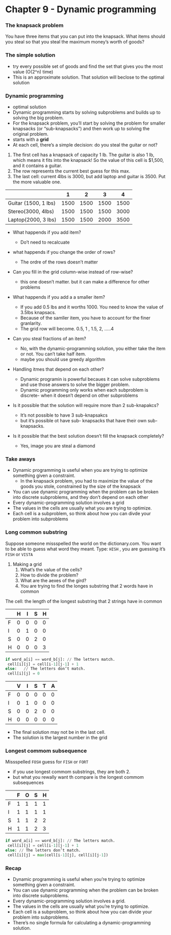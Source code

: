 # Chapter 9 - Dynamic programming

### The knapsack problem

You have three items that you can put into the knapsack.
What items should you steal so that you steal the maximum money’s
worth of goods?


### The simple solution

- try every possible set of goods and find the set that gives you the most value (O(2^n) time)
- This is an approximate solution. That solution will beclose to the optimal solution

### Dynamic programming

- optimal solution
- Dynamic programming starts by solving subproblems and builds up to solving the big problem.
- For the knapsack problem, you’ll start by solving the problem for smaller knapsacks (or “sub-knapsacks”) and then work up to solving the original problem.
- starts with a **grid**
- At each cell, there’s a simple decision: do you steal the guitar or not?
1. The first cell has a knapsack of capacity 1 lb. The guitar is also 1 lb, which means it fits into the knapsack! So the value of this cell is $1,500, and it contains a guitar.
2. The row represents the current best guess for this max.
3. The last cell:  current 4lbs is 3000, but add laptop and guitar is 3500. Put the more valuable one.

|  | 1 | 2 | 3 | 4 |
| --- | --- | --- | --- | --- |
| Guitar (1500, 1 lbs) | 1500 | 1500 | 1500 | 1500 |
| Stereo(3000, 4lbs) | 1500 | 1500 | 1500 | 3000 |
| Laptop(2000, 3 lbs) | 1500 | 1500 | 2000 | 3500 |


- What happends if you add item?
    - Do’t need to recalcuate
- what happends if you change the order of rows?
    - The ordre of the rows doesn’t matter
- Can you fill in the grid column-wise instead of row-wise?
    - this one doesn’t matter. but it can make a difference for other problems
- What happends if you add a a smaller item?
    - If you add 0.5 lbs and it worths 1000. You need to know the value of 3.5lbs knapsacs.
    - Because of the samller item, you have to account for the finer granlarity.
    - The grid row will become. 0.5, 1 , 1.5, 2, …..4
- Can you steal fractions of an item?
    - No, with the dynamic-programming solution, you either take the item or not. You can’t take half item.
    - maybe you should use greedy algorithm
- Handling itmes that depend on each other?
    - Dynamic programin is powerful becaues it can solve subproblems and use those answers to solve the bigger problem.
    - Dynamic programming only works when each subproblem is discrete- when it doesn’t depend on other subproblems
- Is it possible that the solution will require more than 2 sub-knapakcs?
    - It’s not possible to have 3 sub-knapsakcs
    - but it’s possible ot have sub- knapsacks that have their own sub-knapsacks.
        
        
- Is it possible that the best solution doesn’t fill the knapsack completely?
    - Yes, image you are steal a diamond

### Take aways

- Dynamic programming is useful when you are trying to optimize something given a constraint.
    - In the knapsack problem, you had to maximize the value of the goods you stole, constrained by the size of the knapsack
- You can use dynamic programming when the problem can be broken into discrete subproblems, and they don’t depend on each other
- Every dynamic-programming solution involves a grid
- The values in the cells are usually what you are trying to optimize.
- Each cell is a subproblem, so think about how you can divde your problem into subproblems

### Long common substring

Suppose someone missspelled the world on the dictionary.com. You want to be able to guess what word they meant. Type: `HISH` , you are guessing it’s `FISH` or `VISTA`

1. Making a grid 
    1. What’s the value of the cells? 
    2. How to divide the problem?
    3. What are the aexes of the gird?
    4. You are trying to find the longes substring that 2 words have in common

The cell: the length of the longest substring that 2 strings have in common

|  | H | I | S | H |
| --- | --- | --- | --- | --- |
| F | 0 | 0 | 0 | 0 |
| I | 0 | 1 | 0 | 0 |
| S | 0 | 0 | 2 | 0 |
| H | 0 | 0 | 0 | 3 |

```python
if word_a[i] == word_b[j]: // The letters match.
 cell[i][j] = cell[i-1][j-1] + 1
else:   // The letters don’t match.
 cell[i][j] = 0
```

|  | V | I | S | T | A |
| --- | --- | --- | --- | --- | --- |
| F | 0 | 0 | 0 | 0 | 0 |
| I | 0 | 1 | 0 | 0 | 0 |
| S | 0 | 0 | 2 | 0 | 0 |
| H | 0 | 0 | 0 | 0 | 0 |

- The final solution may not be in the last cell.
- The solution is the largest number in the grid

### Longest commom subsequence

Missspelled `FOSH` guess for `FISH` or `FORT`

- if you use longest commom substrings, they are both 2.
- but what you rewally want th compare is the longest commom subsequences

|  | F | O | S | H |
| --- | --- | --- | --- | --- |
| F | 1 | 1 | 1 | 1 |
| I | 1 | 1 | 1 | 1 |
| S | 1 | 1 | 2 | 2 |
| H | 1 | 1 | 2 | 3 |


```python
if word_a[i] == word_b[j]: // The letters match.
 cell[i][j] = cell[i-1][j-1] + 1
else: // The letters don’t match.
 cell[i][j] = max(cell[i-1][j], cell[i][j-1])
```

### Recap

- Dynamic programming is useful when you’re trying to optimize
something given a constraint.
- You can use dynamic programming when the problem can be
broken into discrete subproblems.
- Every dynamic-programming solution involves a grid.
- The values in the cells are usually what you’re trying to optimize.
- Each cell is a subproblem, so think about how you can divide your
problem into subproblems.
- There’s no single formula for calculating a dynamic-programming
solution.